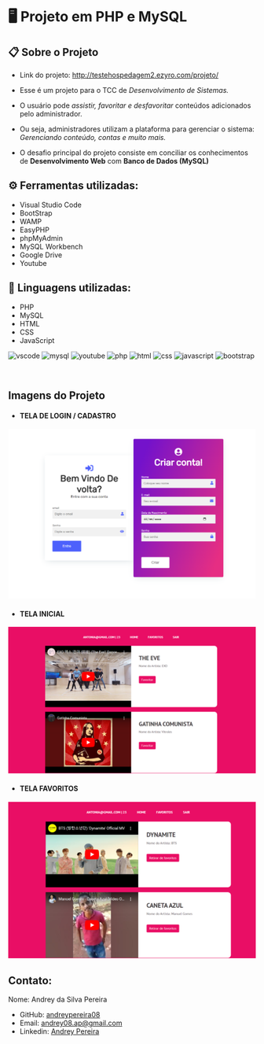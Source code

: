 
#  🖥️ **Projeto em PHP e MySQL**

## 📋 **Sobre o Projeto** 

- Link do projeto: http://testehospedagem2.ezyro.com/projeto/

- Esse é um projeto para o TCC de *Desenvolvimento de Sistemas.*

- O usuário pode *assistir, favoritar e desfavoritar* conteúdos adicionados pelo administrador.

- Ou seja, administradores utilizam a plataforma para gerenciar o sistema: *Gerenciando conteúdo, contas e muito mais.*
 
- O desafio principal do projeto consiste em conciliar os conhecimentos de **Desenvolvimento Web** com **Banco de Dados (MySQL)**

## ⚙️ Ferramentas utilizadas:
- Visual Studio Code
- BootStrap
- WAMP
- EasyPHP
- phpMyAdmin
- MySQL Workbench
- Google Drive
- Youtube

## 💾 Linguagens utilizadas:
- PHP
- MySQL
- HTML
- CSS
- JavaScript

![vscode](https://img.shields.io/badge/Visual_Studio_Code-0078D4?style=for-the-badge&logo=visual%20studio%20code&logoColor=whit)
![mysql](https://img.shields.io/badge/MySQL-005C84?style=for-the-badge&logo=mysql&logoColor=white)
![youtube](https://img.shields.io/badge/YouTube-FF0000?style=for-the-badge&logo=youtube&logoColor=white)
![php](https://img.shields.io/badge/PHP-777BB4?style=for-the-badge&logo=php&logoColor=white)
![html](https://img.shields.io/badge/HTML5-E34F26?style=for-the-badge&logo=html5&logoColor=white)
![css](https://img.shields.io/badge/CSS3-1572B6?style=for-the-badge&logo=css3&logoColor=white)
![javascript](https://img.shields.io/badge/JavaScript-F7DF1E?style=for-the-badge&logo=javascript&logoColor=black)
![bootstrap](https://img.shields.io/badge/Bootstrap-563D7C?style=for-the-badge&logo=bootstrap&logoColor=white)

<br>

## Imagens do Projeto

- #### TELA DE LOGIN / CADASTRO
![login](projeto/assets/img/login-1.png)

- #### TELA INICIAL
![home](projeto/assets/img/home-1.png)

- #### TELA FAVORITOS
![favoritos](projeto/assets/img/favoritos-1.png)


## Contato:
 Nome: Andrey da Silva Pereira
- GitHub: [andreypereira08](https://github.com/andreypereira08)
- Email: [andrey08.ap@gmail.com](mailto:andrey08.ap@gmail.com)
- Linkedin: [Andrey Pereira](https://www.linkedin.com/in/andrey-pereira-b92a36224/)


